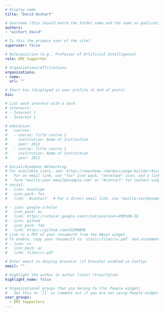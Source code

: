 ```yaml
---
# Display name
title: "David Wishart"

# Username (this should match the folder name and the name on publications)
authors:
- "wishart_david"

# Is this the primary user of the site?
superuser: false

# Role/position (e.g., Professor of Artificial Intelligence)
role: EMI Supporter

# Organizations/Affiliations
organizations:
- name: 
  url: ""

# Short bio (displayed in user profile at end of posts)
bio: 

# List each interest with a dash
# interests:
# - Interest 1
# - Interest 2

# education:
#   courses:
#   - course: Title course 1
#     institution: Name of Institution
#     year: 2012
#   - course: Title course 1
#     institution: Name of Institution
#     year: 2012

# Social/Academic Networking
# For available icons, see: https://wowchemy.com/docs/page-builder/#icons
#   For an email link, use "fas" icon pack, "envelope" icon, and a link in the
#   form "mailto:your-email@example.com" or "#contact" for contact widget.
# social:
# - icon: envelope
#   icon_pack: fas
#   link: '#contact'  # For a direct email link, use "mailto:test@example.org".

# - icon: google-scholar
#   icon_pack: ai
#   link: https://scholar.google.com/citations?user=PERSON-ID
# - icon: github
#   icon_pack: fab
#   link: https://github.com/USERNAME
# Link to a PDF of your resume/CV from the About widget.
# To enable, copy your resume/CV to `static/files/cv.pdf` and uncomment the lines below.
# - icon: cv
#   icon_pack: ai
#   link: files/cv.pdf

# Enter email to display Gravatar (if Gravatar enabled in Config)
email: ""

# Highlight the author in author lists? (true/false)
highlight_name: false

# Organizational groups that you belong to (for People widget)
#   Set this to `[]` or comment out if you are not using People widget.
user_groups:
  - EMI Supporters
---
```

